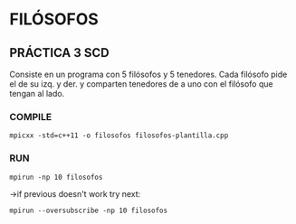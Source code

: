 # FILÓSOFOS

## PRÁCTICA 3 SCD
Consiste en un programa con 5 filósofos y 5 tenedores. Cada filósofo pide el de su izq. y der. y comparten tenedores de a uno con el filósofo que tengan al lado.

### COMPILE
```
mpicxx -std=c++11 -o filosofos filosofos-plantilla.cpp
```
### RUN
```
mpirun -np 10 filosofos
```
  ->if previous doesn't work try next:
```
mpirun --oversubscribe -np 10 filosofos
```
